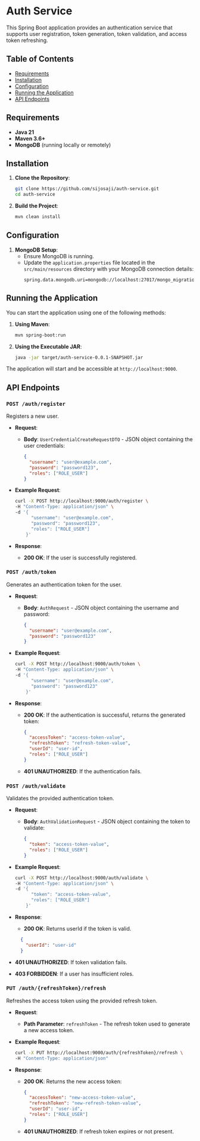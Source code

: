 # Auth Service

This Spring Boot application provides an authentication service that supports user registration, token generation, token validation, and access token refreshing.

## Table of Contents

- [Requirements](#requirements)
- [Installation](#installation)
- [Configuration](#configuration)
- [Running the Application](#running-the-application)
- [API Endpoints](#api-endpoints)

## Requirements

- **Java 21**
- **Maven 3.6+**
- **MongoDB** (running locally or remotely)

## Installation

1. **Clone the Repository**:
    ```bash
    git clone https://github.com/sijosaji/auth-service.git
    cd auth-service
    ```

2. **Build the Project**:
    ```bash
    mvn clean install
    ```

## Configuration

1. **MongoDB Setup**:
   - Ensure MongoDB is running.
   - Update the `application.properties` file located in the `src/main/resources` directory with your MongoDB connection details:
     ```properties
     spring.data.mongodb.uri=mongodb://localhost:27017/mongo_migration
     ```

## Running the Application

You can start the application using one of the following methods:

1. **Using Maven**:
    ```bash
    mvn spring-boot:run
    ```

2. **Using the Executable JAR**:
    ```bash
    java -jar target/auth-service-0.0.1-SNAPSHOT.jar
    ```

The application will start and be accessible at `http://localhost:9000`.

## API Endpoints

### `POST /auth/register`

Registers a new user.

- **Request**:
  - **Body**: `UserCredentialCreateRequestDTO` - JSON object containing the user credentials:
    ```json
    {
      "username": "user@example.com",
      "password": "password123",
      "roles": ["ROLE_USER"]
    }
    ```

- **Example Request**:
    ```bash
    curl -X POST http://localhost:9000/auth/register \
    -H "Content-Type: application/json" \
    -d '{
          "username": "user@example.com",
          "password": "password123",
          "roles": ["ROLE_USER"]
        }'
    ```

- **Response**:
  - **200 OK**: If the user is successfully registered.

### `POST /auth/token`

Generates an authentication token for the user.

- **Request**:
  - **Body**: `AuthRequest` - JSON object containing the username and password:
    ```json
    {
      "username": "user@example.com",
      "password": "password123"
    }
    ```

- **Example Request**:
    ```bash
    curl -X POST http://localhost:9000/auth/token \
    -H "Content-Type: application/json" \
    -d '{
          "username": "user@example.com",
          "password": "password123"
        }'
    ```

- **Response**:
  - **200 OK**: If the authentication is successful, returns the generated token:
    ```json
    {
      "accessToken": "access-token-value",
      "refreshToken": "refresh-token-value",
      "userId": "user-id",
      "roles": ["ROLE_USER"]
    }
    ```
  - **401 UNAUTHORIZED**: If the authentication fails.

### `POST /auth/validate`

Validates the provided authentication token.

- **Request**:
  - **Body**: `AuthValidationRequest` - JSON object containing the token to validate:
    ```json
    {
      "token": "access-token-value",
      "roles": ["ROLE_USER"]
    }
    ```

- **Example Request**:
    ```bash
    curl -X POST http://localhost:9000/auth/validate \
    -H "Content-Type: application/json" \
    -d '{
          "token": "access-token-value",
          "roles": ["ROLE_USER"]
        }'
    ```

- **Response**:
  - **200 OK**: Returns userId if the token is valid.
  ```json
    {
      "userId": "user-id"
    }
    ```
- **401 UNAUTHORIZED**: If token validation fails.
- **403 FORBIDDEN**: If a user has insufficient roles.
### `PUT /auth/{refreshToken}/refresh`

Refreshes the access token using the provided refresh token.

- **Request**:
  - **Path Parameter**: `refreshToken` - The refresh token used to generate a new access token.

- **Example Request**:
    ```bash
    curl -X PUT http://localhost:9000/auth/{refreshToken}/refresh \
    -H "Content-Type: application/json"
    ```

- **Response**:
  - **200 OK**: Returns the new access token:
    ```json
    {
      "accessToken": "new-access-token-value",
      "refreshToken": "new-refresh-token-value",
      "userId": "user-id",
      "roles": ["ROLE_USER"]
    }
    ```
  - **401 UNAUTHORIZED**: If refresh token expires or not present.
